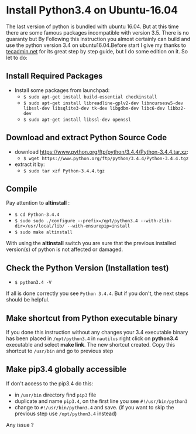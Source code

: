 # Install Python3.4 on Ubuntu-16.04
The last version of python is bundled with ubuntu 16.04. But at this time there are some famous packages incompatible with version 3.5. There is no guaranty but By Following this instruction you almost certainly  can build and use the python version 3.4 on ubuntu16.04.Before start I give my thanks to [tecadmin.net](http://bit.ly/py34biu1604) for its great step by step guide, but I do some edition on it. So let to do:

## Install Required Packages
* Install some packages from launchpad:
    * `$ sudo apt-get install build-essential checkinstall`
    * `$ sudo apt-get install libreadline-gplv2-dev libncursesw5-dev libssl-dev libsqlite3-dev tk-dev libgdbm-dev libc6-dev libbz2-dev`
    * `$ sudo apt-get install libssl-dev openssl`
    
## Download and extract Python Source Code
* download https://www.python.org/ftp/python/3.4.4/Python-3.4.4.tar.xz:
    * `$ wget https://www.python.org/ftp/python/3.4.4/Python-3.4.4.tgz`
* extract it by:
    * `$ sudo tar xzf Python-3.4.4.tgz`
    
## Compile
Pay attention to **altinstall** :
* `$ cd Python-3.4.4`
* `$ sudo sudo ./configure --prefix=/opt/python3.4 --with-zlib-dir=/usr/local/lib/ --with-ensurepip=install`
* `$ sudo make altinstall`
    
With using the **altinstall** switch you are sure that the previous installed version(s) of python is not affected or damaged.

## Check the Python Version (Installation test)
* `$ python3.4 -V`

If all is done correctly you see `Python 3.4.4`. But if you don't, the next steps should be helpful.


## Make shortcut from Python executable binary
If you done this instruction without any changes your 3.4 executable binary has been placed in `/opt/python3.4` in `nautilus` right click on **python3.4** executable and select **make link**. The new shortcut created. Copy this shortcut to `/usr/bin` and go to previous step

## Make pip3.4 globally accessible
If don't access to the pip3.4 do this:

* in `/usr/bin` directory find `pip3` file
* duplicate and name `pip3.4`, on the first line you see `#!/usr/bin/python3`
* change to `#!/usr/bin/python3.4` and save. (if you want to skip the previous step use `/opt/python3.4` instead)

Any issue ?
